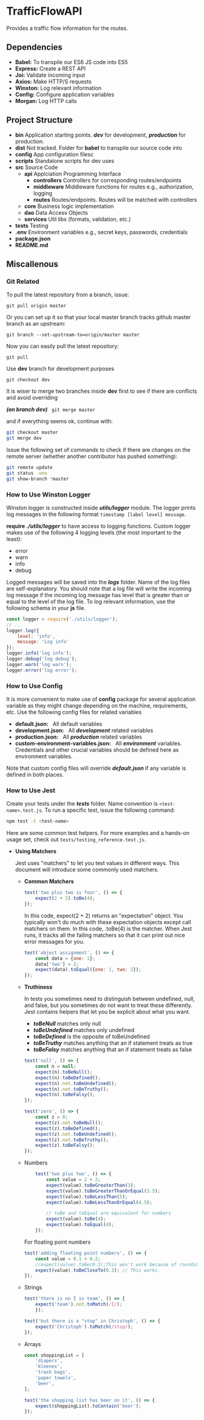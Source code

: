 # TrafficFlowAPI

Provides a traffic flow information for the routes.

## Dependencies
* **Babel:** To transpile our ES6 JS code into ES5
* **Express:** Create a REST API
* **Joi:** Validate incoming input
* **Axios:** Make HTTP/S requests
* **Winston:** Log relevant information
* **Config:** Configure application variables
* **Morgan:** Log HTTP calls


## Project Structure
* **bin** Application starting points. ***dev*** for development, ***production*** for production.
* **dist** Not tracked. Folder for **babel** to transpile our source code into
* **config** App configuration filesc
* **scripts** Standalone scripts for dev uses
* **src** Source Code
    - **api** Applciation Programming Interface
        - **controllers** Controllers for corresponding routes/endpoints
        - **middleware** Middleware functions for routes e.g., authorization, logging
        - **routes** Routes/endpoints. Routes will be matched with controllers
    - **core** Business logic implementation
    - **dao** Data Access Objects
    - **services** Util libs (formats, validation, etc.)
* **tests** Testing
* **.env** Environment variables e.g., secret keys, passwords, credentials
* **package.json**
* **README.md**





## Miscallenous 

### Git Related
To pull the latest repository from a branch, issue:

```git pull origin master```

Or you can set up it so that your local master branch tracks github master branch as an upstream:

```git branch --set-upstream-to=origin/master master```

Now you can easily pull the latest repository:

```git pull```

Use **dev** branch for development purposes

```git checkout dev```

It is wiser to merge two branches inside **dev** first to see if there are conflicts and avoid overriding 

***(on branch dev)***  ``` git merge master```

and if everything seems ok, continue with:
```bash
git checkout master
git merge dev
```

Issue the following set of commands to check if there are changes on the remote server (whether another contributor has pushed something):

```bash
git remote update
git status -uno
git show-branch *master
```

### How to Use Winston Logger
Winston logger is constructed inside ***utils/logger*** module. The logger prints log messages in the following format  ``` timestamp [label level] message ```.

**require** ***./utils/logger*** to have access to logging functions. Custom logger makes use of the following 4 logging levels (the most important to the least):
- error
- warn
- info
- debug

Logged messages will be saved into the ***logs*** folder. Name of the log files are self-explanatory. You should note that a log file will write the incoming log message if the incoming log message has level that is greater than or equal to the level of the log file. To log relevant information, use the following schema in your **js** file.

```javascript
const logger = require('./utils/logger');
// ...
logger.log({
    level: 'info',
    message: 'Log info'
});
logger.info('log info');
logger.debug('log debug');
logger.warn('log warn');
logger.error('log error');
```

### How to Use Config

It is more convenient to make use of **config** package for several application variable as they might change depending on the machine, requirements, etc. Use the following config files for related variables
- **default.json:** &nbsp; All default variables
- **development.json:** &nbsp; All ***development*** related variables
- **production.json:** &nbsp;  All ***production*** related variables
- **custom-environment-variables.json:** &nbsp; All ***environment*** variables. Credentials and other crucial variables should be defined here as environment variables.

Note that custom config files will override ***default.json*** if any variable is defined in both places.

### How to Use Jest

Create your tests under the ***tests*** folder. Name convention is ```<test-name>.test.js```. To run a specific test, issue the following command:
```bash 
npm test -t <test-name>
```  
Here are some common test helpers. For more examples and a hands-on usage set, check out ```tests/testing_reference.test.js```.

* **Using Matchers**

    Jest uses "matchers" to let you test values in different ways. This document will introduce some commonly used matchers.

    - **Common Matchers**
        ```javascript
        test('two plus two is four', () => {
            expect(2 + 2).toBe(4);
        });
        ```
        In this code, expect(2 + 2) returns an "expectation" object. You typically won't do much with these expectation objects except call matchers on them. In this code, .toBe(4) is the matcher. When Jest runs, it tracks all the failing matchers so that it can print out nice error messages for you.
        ```javascript
        test('object assignment', () => {
            const data = {one: 1};
            data['two'] = 2;
            expect(data).toEqual({one: 1, two: 2});
        });
        ```
    - **Truthiness**

        In tests you sometimes need to distinguish between undefined, null, and false, but you sometimes do not want to treat these differently. Jest contains helpers that let you be explicit about what you want.
        - ***toBeNull*** matches only null
        - ***toBeUndefined*** matches only undefined
        - ***toBeDefined*** is the opposite of toBeUndefined
        - ***toBeTruthy*** matches anything that an if statement treats as true
        - ***toBeFalsy*** matches anything that an if statement treats as false
        
        ```javascript
        test('null', () => {
            const n = null;
            expect(n).toBeNull();
            expect(n).toBeDefined();
            expect(n).not.toBeUndefined();
            expect(n).not.toBeTruthy();
            expect(n).toBeFalsy();
        });

        test('zero', () => {
            const z = 0;
            expect(z).not.toBeNull();
            expect(z).toBeDefined();
            expect(z).not.toBeUndefined();
            expect(z).not.toBeTruthy();
            expect(z).toBeFalsy();
        });
        ```
    - Numbers 
        ```javascript
            test('two plus two', () => {
                const value = 2 + 2;
                expect(value).toBeGreaterThan(3);
                expect(value).toBeGreaterThanOrEqual(3.5);
                expect(value).toBeLessThan(5);
                expect(value).toBeLessThanOrEqual(4.5);

                // toBe and toEqual are equivalent for numbers
                expect(value).toBe(4);
                expect(value).toEqual(4);
            });
        ```
        For floating point numbers
        ```javascript
        test('adding floating point numbers', () => {
            const value = 0.1 + 0.2;
            //expect(value).toBe(0.3);This won't work because of rounding error
            expect(value).toBeCloseTo(0.3); // This works.
        });
        ```

    - Strings
        ```javascript
        test('there is no I in team', () => {
            expect('team').not.toMatch(/I/);
            });

        test('but there is a "stop" in Christoph', () => {
            expect('Christoph').toMatch(/stop/);
        });
        ```

    - Arrays 
        ```javascript
        const shoppingList = [
            'diapers',
            'kleenex',
            'trash bags',
            'paper towels',
            'beer',
        ];

        test('the shopping list has beer on it', () => {
            expect(shoppingList).toContain('beer');
        });
        ```

